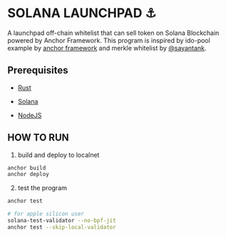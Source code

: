 # SOLANA LAUNCHPAD ⚓

A launchpad off-chain whitelist that can sell token on Solana Blockchain powered by Anchor Framework. This program is inspired by ido-pool example by [anchor framework](https://github.com/project-serum/anchor/tree/master/tests/ido-pool) and merkle whitelist by [@sayantank](https://github.com/sayantank/anchor-whitelist). 




## Prerequisites

- [Rust](https://www.rust-lang.org/tools/install)

- [Solana](https://docs.solana.com/cli/install-solana-cli-tools)

- [NodeJS](https://nodejs.org/en/)

## HOW TO RUN 

1. build and deploy to localnet
```sh
anchor build
anchor deploy
```

2. test the program
```sh
anchor test

# for apple silicon user
solana-test-validator --no-bpf-jit
anchor test --skip-local-validator
```




